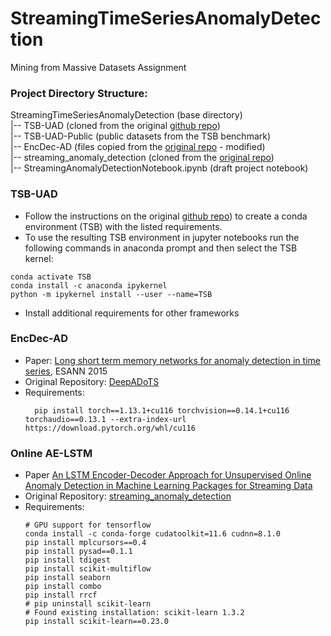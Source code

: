 # StreamingTimeSeriesAnomalyDetection
Mining from Massive Datasets Assignment

### Project Directory Structure:
StreamingTimeSeriesAnomalyDetection (base directory) <br>
|-- TSB-UAD (cloned from the original [github repo](https://github.com/TheDatumOrg/TSB-UAD/)) <br>
|-- TSB-UAD-Public (public datasets from the TSB benchmark) <br>
|-- EncDec-AD (files copied from the [original repo](https://github.com/KDD-OpenSource/DeepADoTS/tree/master) - modified) <br>
|-- streaming_anomaly_detection (cloned from the [original repo](https://github.com/redsofa/streaming_anomaly_detection)) <br>
|-- StreamingAnomalyDetectionNotebook.ipynb (draft project notebook) <br>


### TSB-UAD
- Follow the instructions on the original [github repo](https://github.com/TheDatumOrg/TSB-UAD/))
to create a conda environment (TSB) with the listed requirements.
- To use the resulting TSB environment in jupyter notebooks run the following commands in anaconda prompt and
then select the TSB kernel:
```
conda activate TSB
conda install -c anaconda ipykernel
python -m ipykernel install --user --name=TSB
```
- Install additional requirements for other frameworks

### EncDec-AD
- Paper: [Long short term memory networks for anomaly detection in time series](https://www.elen.ucl.ac.be/Proceedings/esann/esannpdf/es2015-56), ESANN 2015 
- Original Repository: [DeepADoTS](https://github.com/KDD-OpenSource/DeepADoTS/tree/master)
- Requirements: <br>
  ```
    pip install torch==1.13.1+cu116 torchvision==0.14.1+cu116 torchaudio==0.13.1 --extra-index-url https://download.pytorch.org/whl/cu116
  ```
    
### Online AE-LSTM
- Paper [An LSTM Encoder-Decoder Approach for Unsupervised Online Anomaly Detection in Machine Learning Packages for Streaming Data](https://ieeexplore.ieee.org/document/10020872)
- Original Repository: [streaming_anomaly_detection](https://github.com/redsofa/streaming_anomaly_detection)
- Requirements: <br>
  ```
  # GPU support for tensorflow
  conda install -c conda-forge cudatoolkit=11.6 cudnn=8.1.0
  pip install mplcursors==0.4
  pip install pysad==0.1.1
  pip install tdigest
  pip install scikit-multiflow
  pip install seaborn
  pip install combo
  pip install rrcf
  # pip uninstall scikit-learn
  # Found existing installation: scikit-learn 1.3.2
  pip install scikit-learn==0.23.0
  ```

